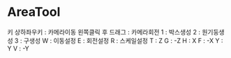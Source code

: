 # AreaTool

키
상하좌우키 : 카메라이동
왼쪽클릭 후 드래그 : 카메라회전
1 : 박스생성
2 : 원기둥생성
3 : 구생성
W : 이동설정
E : 회전설정
R : 스케일설정
T : Z
G : -Z
H : X
F : -X
Y : Y
V : -Y
